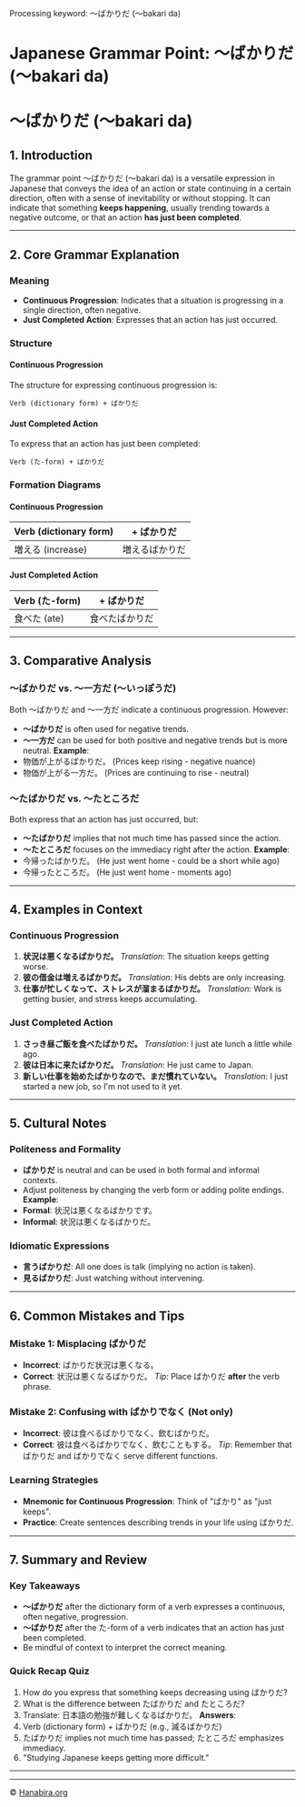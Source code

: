 Processing keyword: ～ばかりだ (〜bakari da)
# Japanese Grammar Point: ～ばかりだ (〜bakari da)
# ～ばかりだ (〜bakari da)
## 1. Introduction
The grammar point ～ばかりだ (〜bakari da) is a versatile expression in Japanese that conveys the idea of an action or state continuing in a certain direction, often with a sense of inevitability or without stopping. It can indicate that something **keeps happening**, usually trending towards a negative outcome, or that an action **has just been completed**.

---
## 2. Core Grammar Explanation
### Meaning
- **Continuous Progression**: Indicates that a situation is progressing in a single direction, often negative.
- **Just Completed Action**: Expresses that an action has just occurred.
### Structure
#### Continuous Progression
The structure for expressing continuous progression is:
```
Verb (dictionary form) + ばかりだ
```
#### Just Completed Action
To express that an action has just been completed:
```
Verb (た-form) + ばかりだ
```
### Formation Diagrams
#### Continuous Progression
| Verb (dictionary form) | + ばかりだ |
|------------------------|------------|
| 増える (increase)       | 増えるばかりだ |
#### Just Completed Action
| Verb (た-form)       | + ばかりだ |
|----------------------|------------|
| 食べた (ate)         | 食べたばかりだ |
---
## 3. Comparative Analysis
### ～ばかりだ vs. ～一方だ (〜いっぽうだ)
Both ～ばかりだ and ～一方だ indicate a continuous progression. However:
- **～ばかりだ** is often used for negative trends.
- **～一方だ** can be used for both positive and negative trends but is more neutral.
**Example**:
- 物価が上がるばかりだ。 (Prices keep rising - negative nuance)
- 物価が上がる一方だ。 (Prices are continuing to rise - neutral)
### ～たばかりだ vs. ～たところだ
Both express that an action has just occurred, but:
- **～たばかりだ** implies that not much time has passed since the action.
- **～たところだ** focuses on the immediacy right after the action.
**Example**:
- 今帰ったばかりだ。 (He just went home - could be a short while ago)
- 今帰ったところだ。 (He just went home - moments ago)
---
## 4. Examples in Context
### Continuous Progression
1. **状況は悪くなるばかりだ。**
   *Translation*: The situation keeps getting worse.
2. **彼の借金は増えるばかりだ。**
   *Translation*: His debts are only increasing.
3. **仕事が忙しくなって、ストレスが溜まるばかりだ。**
   *Translation*: Work is getting busier, and stress keeps accumulating.
### Just Completed Action
1. **さっき昼ご飯を食べたばかりだ。**
   *Translation*: I just ate lunch a little while ago.
2. **彼は日本に来たばかりだ。**
   *Translation*: He just came to Japan.
3. **新しい仕事を始めたばかりなので、まだ慣れていない。**
   *Translation*: I just started a new job, so I'm not used to it yet.
---
## 5. Cultural Notes
### Politeness and Formality
- **ばかりだ** is neutral and can be used in both formal and informal contexts.
- Adjust politeness by changing the verb form or adding polite endings.
**Example**:
- **Formal**: 状況は悪くなるばかりです。
- **Informal**: 状況は悪くなるばかりだ。
### Idiomatic Expressions
- **言うばかりだ**: All one does is talk (implying no action is taken).
- **見るばかりだ**: Just watching without intervening.
---
## 6. Common Mistakes and Tips
### Mistake 1: Misplacing ばかりだ
- **Incorrect**: ばかりだ状況は悪くなる。
- **Correct**: 状況は悪くなるばかりだ。
*Tip*: Place ばかりだ **after** the verb phrase.
### Mistake 2: Confusing with ばかりでなく (Not only)
- **Incorrect**: 彼は食べるばかりでなく、飲むばかりだ。
- **Correct**: 彼は食べるばかりでなく、飲むこともする。
*Tip*: Remember that ばかりだ and ばかりでなく serve different functions.
### Learning Strategies
- **Mnemonic for Continuous Progression**: Think of "ばかり" as "just keeps".
- **Practice**: Create sentences describing trends in your life using ばかりだ.
---
## 7. Summary and Review
### Key Takeaways
- **～ばかりだ** after the dictionary form of a verb expresses a continuous, often negative, progression.
- **～ばかりだ** after the た-form of a verb indicates that an action has just been completed.
- Be mindful of context to interpret the correct meaning.
### Quick Recap Quiz
1. How do you express that something keeps decreasing using ばかりだ?
2. What is the difference between たばかりだ and たところだ?
3. Translate: 日本語の勉強が難しくなるばかりだ。
**Answers**:
1. Verb (dictionary form) + ばかりだ (e.g., 減るばかりだ)
2. たばかりだ implies not much time has passed; たところだ emphasizes immediacy.
3. "Studying Japanese keeps getting more difficult."
---


---

© [Hanabira.org](https://hanabira.org)
